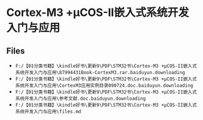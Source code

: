 # Cortex-M3 +μCOS-II嵌入式系统开发入门与应用

## Files

- `F:/【01分类书籍】\kindle好书\更新9\PDF\STM32书\Cortex-M3 +μCOS-II嵌入式系统开发入门与应用\87994431Book-CortexM3.rar.baiduyun.downloading`
- `F:/【01分类书籍】\kindle好书\更新9\PDF\STM32书\Cortex-M3 +μCOS-II嵌入式系统开发入门与应用\CortexM3应用实例目录090724.doc.baiduyun.downloading`
- `F:/【01分类书籍】\kindle好书\更新9\PDF\STM32书\Cortex-M3 +μCOS-II嵌入式系统开发入门与应用\参考文献.doc.baiduyun.downloading`
- `F:/【01分类书籍】\kindle好书\更新9\PDF\STM32书\Cortex-M3 +μCOS-II嵌入式系统开发入门与应用\files.md`
